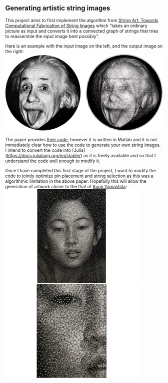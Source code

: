 ## Generating artistic string images 
This project aims to first implement the algorithm from [String Art: Towards Computational Fabrication of String Images](https://www.cg.tuwien.ac.at/research/publications/2018/Birsak2018-SA/Birsak2018-SA-preprint.pdf) which "takes an ordinary picture as input and converts it into a connected graph of strings that tries to reassemble the input image best possibly". 

Here is an example with the input image on the left, and the output image on the right:
![](https://github.com/VanderpoelLiam/SingleThreadArt/blob/master/Images/Birsak2018-SA-image.png)

The paper provides [their code](https://github.com/Exception1984/StringArt), however it is written in Matlab and it is not immediately clear how to use the code to generate your own string images. I intend to convert the code into [Julia] (https://docs.julialang.org/en/stable/) as it is freely available and so that I understand the code well enough to modify it.

Once I have completed this first stage of the project, I want to modify the code to jointly optimize pin placement and string selection as this was a algorithmic limitation in the above paper. Hopefully this will allow the generation of artwork closer to the that of [Kumi Yamashita](http://www.kumiyamashita.com/constellation/):
<img src="https://github.com/VanderpoelLiam/SingleThreadArt/blob/master/Images/1-CONSTELLATION-MANA-16.png" width="425"/> <img src="https://github.com/VanderpoelLiam/SingleThreadArt/blob/master/Images/2-CONSTELLATION-MANA-detail-26.png" width="425"/>


